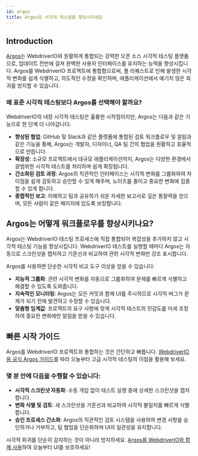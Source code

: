 ```yaml
---
id: argos
title: Argos로 시각적 테스팅을 향상시키세요
---
```


## Introduction

[Argos](https://argos-ci.com/?utm_source=webdriverio&utm_medium=partnered&utm_campaign=documentation)는 WebdriverIO와 원활하게 통합되는 강력한 오픈 소스 시각적 테스팅 플랫폼으로, 업데이트 전반에 걸쳐 완벽한 사용자 인터페이스를 유지하는 능력을 향상시킵니다. Argos를 WebdriverIO 프로젝트에 통합함으로써, 풀 리퀘스트로 인해 발생한 시각적 변화를 쉽게 식별하고, 의도적인 수정을 확인하며, 애플리케이션에서 예기치 않은 회귀를 방지할 수 있습니다.

### 왜 표준 시각적 테스팅보다 Argos를 선택해야 할까요?

WebdriverIO의 내장 시각적 테스팅은 훌륭한 시작점이지만, Argos는 다음과 같은 기능으로 한 단계 더 나아갑니다:

-   **향상된 협업**: GitHub 및 Slack과 같은 플랫폼에 통합된 검토 워크플로우 및 알림과 같은 기능을 통해, Argos는 개발자, 디자이너, QA 팀 간의 협업을 원활하고 효율적으로 만듭니다.
-   **확장성**: 소규모 프로젝트에서 대규모 애플리케이션까지, Argos는 다양한 환경에서 광범위한 시각적 테스트를 처리하며 쉽게 확장됩니다.
-   **간소화된 검토 과정**: Argos의 직관적인 인터페이스는 시각적 변화를 그룹화하여 차이점을 쉽게 검토하고 승인할 수 있게 해주며, 노이즈를 줄이고 중요한 변화에 집중할 수 있게 합니다.
-   **종합적인 보고**: 이해하고 팀과 공유하기 쉬운 자세한 보고서로 깊은 통찰력을 얻으며, 모든 사람이 같은 페이지에 있도록 보장합니다.

## Argos는 어떻게 워크플로우를 향상시키나요?

Argos는 WebdriverIO 테스팅 프로세스에 직접 통합되어 복잡성을 추가하지 않고 시각적 테스팅 기능을 향상시킵니다. WebdriverIO 테스트를 실행할 때마다 Argos는 자동으로 스크린샷을 캡처하고 기준선과 비교하여 관련 시각적 변화만 강조 표시합니다.

Argos를 사용하면 단순한 시각적 비교 도구 이상을 얻을 수 있습니다:

-   **지능적 그룹화**: 관련 시각적 변화를 자동으로 그룹화하여 문제를 빠르게 식별하고 해결할 수 있도록 도와줍니다.
-   **지속적인 모니터링**: Argos는 모든 커밋과 함께 UI를 주시하므로 시각적 버그가 문제가 되기 전에 발견하고 수정할 수 있습니다.
-   **맞춤형 임계값**: 프로젝트의 요구 사항에 맞게 시각적 테스트의 민감도를 미세 조정하여 중요한 변화에만 알림을 받을 수 있습니다.

## 빠른 시작 가이드

Argos를 WebdriverIO 프로젝트와 통합하는 것은 간단하고 빠릅니다. [WebdriverIO용 공식 Argos 가이드](https://argos-ci.com/docs/quickstart/webdriverio?utm_source=webdriverio&utm_medium=partnered&utm_campaign=documentation)를 따라 오늘부터 고급 시각적 테스팅의 이점을 활용해 보세요.

### 몇 분 안에 다음을 수행할 수 있습니다:

-   **시각적 스크린샷 자동화**: 수동 개입 없이 테스트 실행 중에 상세한 스크린샷을 캡처합니다.
-   **변화 식별 및 검토**: 새 스크린샷을 기준선과 비교하여 시각적 불일치를 빠르게 식별합니다.
-   **승인 프로세스 간소화**: Argos의 직관적인 검토 시스템을 사용하여 변경 사항을 승인하거나 거부하고, 팀 협업을 단순화하며 UI의 일관성을 유지합니다.

시각적 회귀를 단순히 감지하는 것이 아니라 방지하세요. [Argos를 WebdriverIO와 함께 사용](https://argos-ci.com/?utm_source=webdriverio&utm_medium=partnered&utm_campaign=documentation)하여 오늘부터 UI를 보호하세요!